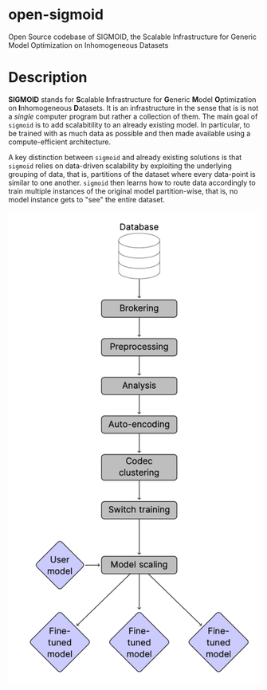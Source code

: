 # open-sigmoid
Open Source codebase of SIGMOID, the Scalable Infrastructure for Generic Model Optimization on Inhomogeneous Datasets

# Description

**SIGMOID** stands for **S**calable  **I**nfrastructure for **G**eneric **M**odel  **O**ptimization on **I**nhomogeneous  **D**atasets. It is an infrastructure in the sense that is is not a _single_ computer program but rather a collection of them. The main goal of `sigmoid` is to add scalabitility to an already existing model. In particular, to be trained with as much data as possible and then made available using a compute-efficient architecture.

A key distinction between `sigmoid` and already existing solutions is that `sigmoid` relies on data-driven scalability by exploiting the underlying grouping of data, that is, partitions of the dataset where every data-point is similar to one another. `sigmoid` then learns how to route data accordingly to train multiple instances of the original model partition-wise, that is, no model instance gets to "see" the entire dataset.

<p align="center">
  <img src="https://github.com/mindsdb/open-sigmoid/blob/staging/assets/figures/sigmoid_flow_diagram.png?raw=true alt="High level flow-diagram of sigmoid"/>
</p>
